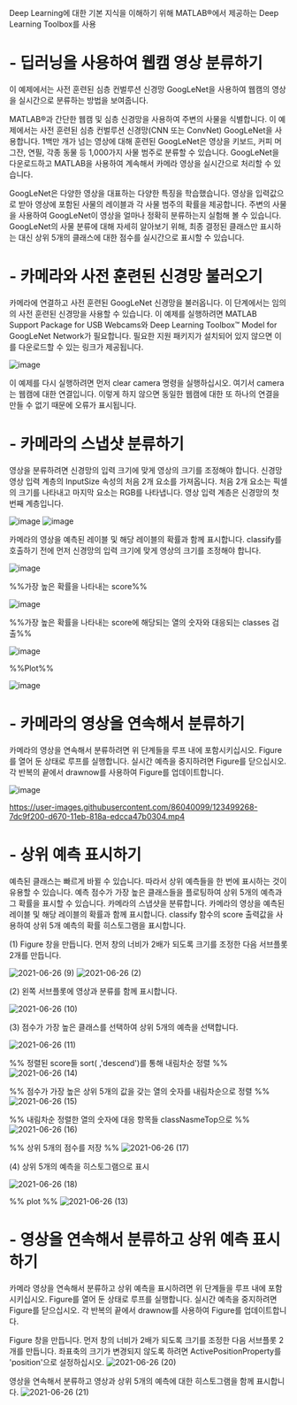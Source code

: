 Deep Learning에 대한 기본 지식을 이해하기 위해 MATLAB®에서 제공하는 Deep Learning Toolbox를 사용

# - 딥러닝을 사용하여 웹캠 영상 분류하기

이 예제에서는 사전 훈련된 심층 컨벌루션 신경망 GoogLeNet을 사용하여 웹캠의 영상을 실시간으로 분류하는 방법을 보여줍니다.

MATLAB®과 간단한 웹캠 및 심층 신경망을 사용하여 주변의 사물을 식별합니다. 이 예제에서는 사전 훈련된 심층 컨벌루션 신경망(CNN 또는 ConvNet) GoogLeNet을 사용합니다. 1백만 개가 넘는 영상에 대해 훈련된 GoogLeNet은 영상을 키보드, 커피 머그잔, 연필, 각종 동물 등 1,000가지 사물 범주로 분류할 수 있습니다. GoogLeNet을 다운로드하고 MATLAB을 사용하여 계속해서 카메라 영상을 실시간으로 처리할 수 있습니다.

GoogLeNet은 다양한 영상을 대표하는 다양한 특징을 학습했습니다. 영상을 입력값으로 받아 영상에 포함된 사물의 레이블과 각 사물 범주의 확률을 제공합니다. 주변의 사물을 사용하여 GoogLeNet이 영상을 얼마나 정확히 분류하는지 실험해 볼 수 있습니다. GoogLeNet의 사물 분류에 대해 자세히 알아보기 위해, 최종 결정된 클래스만 표시하는 대신 상위 5개의 클래스에 대한 점수를 실시간으로 표시할 수 있습니다.

# - 카메라와 사전 훈련된 신경망 불러오기
카메라에 연결하고 사전 훈련된 GoogLeNet 신경망을 불러옵니다. 이 단계에서는 임의의 사전 훈련된 신경망을 사용할 수 있습니다. 이 예제를 실행하려면 MATLAB Support Package for USB Webcams와 Deep Learning Toolbox™ Model for GoogLeNet Network가 필요합니다. 필요한 지원 패키지가 설치되어 있지 않으면 이를 다운로드할 수 있는 링크가 제공됩니다.

![image](https://user-images.githubusercontent.com/86040099/123498524-60def000-d66b-11eb-858d-384d6c1cd15a.png)

이 예제를 다시 실행하려면 먼저 clear camera 명령을 실행하십시오. 여기서 camera는 웹캠에 대한 연결입니다. 이렇게 하지 않으면 동일한 웹캠에 대한 또 하나의 연결을 만들 수 없기 때문에 오류가 표시됩니다.

# - 카메라의 스냅샷 분류하기
영상을 분류하려면 신경망의 입력 크기에 맞게 영상의 크기를 조정해야 합니다. 신경망 영상 입력 계층의 InputSize 속성의 처음 2개 요소를 가져옵니다. 처음 2개 요소는 픽셀의 크기를 나타내고 마지막 요소는 RGB를 나타냅니다. 영상 입력 계층은 신경망의 첫 번째 계층입니다.

![image](https://user-images.githubusercontent.com/86040099/123498515-4b69c600-d66b-11eb-97c0-ce22529385b3.png)
![image](https://user-images.githubusercontent.com/86040099/123498426-deeec700-d66a-11eb-8327-7f6ce37006a6.png)

카메라의 영상을 예측된 레이블 및 해당 레이블의 확률과 함께 표시합니다. classify를 호출하기 전에 먼저 신경망의 입력 크기에 맞게 영상의 크기를 조정해야 합니다.

![image](https://user-images.githubusercontent.com/86040099/123498485-21180880-d66b-11eb-8a0b-2334eb0267fc.png)

%%가장 높은 확률을 나타내는 score%%

![image](https://user-images.githubusercontent.com/86040099/123498922-dc41a100-d66d-11eb-9809-6b10f9faea70.png)

%%가장 높은 확률을 나타내는 score에 해당되는 열의 숫자와 대응되는 classes 검출%%

![image](https://user-images.githubusercontent.com/86040099/123498973-3f333800-d66e-11eb-850c-6cad3bffc3a2.png)

%%Plot%%

![image](https://user-images.githubusercontent.com/86040099/123498799-fd55c200-d66c-11eb-8101-48208619e070.png)

# - 카메라의 영상을 연속해서 분류하기
카메라의 영상을 연속해서 분류하려면 위 단계들을 루프 내에 포함시키십시오. Figure를 열어 둔 상태로 루프를 실행합니다. 실시간 예측을 중지하려면 Figure를 닫으십시오. 각 반복의 끝에서 drawnow를 사용하여 Figure를 업데이트합니다.

![image](https://user-images.githubusercontent.com/86040099/123499029-b5d03580-d66e-11eb-82ab-b31157745cff.png)

https://user-images.githubusercontent.com/86040099/123499268-7dc9f200-d670-11eb-818a-edcca47b0304.mp4

# - 상위 예측 표시하기
예측된 클래스는 빠르게 바뀔 수 있습니다. 따라서 상위 예측들을 한 번에 표시하는 것이 유용할 수 있습니다. 예측 점수가 가장 높은 클래스들을 플로팅하여 상위 5개의 예측과 그 확률을 표시할 수 있습니다. 카메라의 스냅샷을 분류합니다. 카메라의 영상을 예측된 레이블 및 해당 레이블의 확률과 함께 표시합니다. classify 함수의 score 출력값을 사용하여 상위 5개 예측의 확률 히스토그램을 표시합니다.

(1) Figure 창을 만듭니다. 먼저 창의 너비가 2배가 되도록 크기를 조정한 다음 서브플롯 2개를 만듭니다.

![2021-06-26 (9)](https://user-images.githubusercontent.com/86040099/123499628-03e73800-d673-11eb-9292-a6bfcc81a10b.png)
![2021-06-26 (2)](https://user-images.githubusercontent.com/86040099/123499533-7c012e00-d672-11eb-98a8-0de11b24598e.png)

(2) 왼쪽 서브플롯에 영상과 분류를 함께 표시합니다.

![2021-06-26 (10)](https://user-images.githubusercontent.com/86040099/123499656-38f38a80-d673-11eb-96cf-bc7349ba6db0.png)

(3) 점수가 가장 높은 클래스를 선택하여 상위 5개의 예측을 선택합니다.

![2021-06-26 (11)](https://user-images.githubusercontent.com/86040099/123499707-9a1b5e00-d673-11eb-953e-6e59d374189f.png)

%% 정렬된 score들 sort( ,'descend')를 통해 내림차순 정렬 %%
![2021-06-26 (14)](https://user-images.githubusercontent.com/86040099/123500115-9fc67300-d676-11eb-8443-b4406da64b58.png)

%% 점수가 가장 높은 상위 5개의 값을 갖는 열의 숫자를 내림차순으로 정렬 %%
![2021-06-26 (15)](https://user-images.githubusercontent.com/86040099/123500142-dbf9d380-d676-11eb-8ab3-f929ff86c5d6.png)

%% 내림차순 정렬한 열의 숫자에 대응 항목들 classNasmeTop으로 %%
![2021-06-26 (16)](https://user-images.githubusercontent.com/86040099/123500221-68a49180-d677-11eb-89cc-dc5b0a1eec78.png)

%% 상위 5개의 점수를 저장 %%
![2021-06-26 (17)](https://user-images.githubusercontent.com/86040099/123500254-b91bef00-d677-11eb-8538-2faa020e2034.png)

(4) 상위 5개의 예측을 히스토그램으로 표시

![2021-06-26 (18)](https://user-images.githubusercontent.com/86040099/123500306-216ad080-d678-11eb-8413-5ea6991cd097.png)

%% plot %%
![2021-06-26 (13)](https://user-images.githubusercontent.com/86040099/123500316-38a9be00-d678-11eb-9ada-953c528a2751.png)

# - 영상을 연속해서 분류하고 상위 예측 표시하기
카메라 영상을 연속해서 분류하고 상위 예측을 표시하려면 위 단계들을 루프 내에 포함시키십시오. Figure를 열어 둔 상태로 루프를 실행합니다. 실시간 예측을 중지하려면 Figure를 닫으십시오. 각 반복의 끝에서 drawnow를 사용하여 Figure를 업데이트합니다.

Figure 창을 만듭니다. 먼저 창의 너비가 2배가 되도록 크기를 조정한 다음 서브플롯 2개를 만듭니다. 좌표축의 크기가 변경되지 않도록 하려면 ActivePositionProperty를 'position'으로 설정하십시오.
![2021-06-26 (20)](https://user-images.githubusercontent.com/86040099/123500362-858d9480-d678-11eb-83b6-14076e8c03e5.png)

영상을 연속해서 분류하고 영상과 상위 5개의 예측에 대한 히스토그램을 함께 표시합니다.
![2021-06-26 (21)](https://user-images.githubusercontent.com/86040099/123500366-90e0c000-d678-11eb-97e8-a4ad85eda4d8.png)







